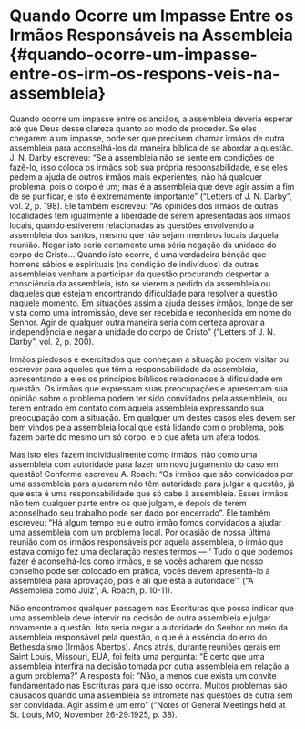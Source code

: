 # Quando Ocorre um Impasse Entre os Irmãos Responsáveis na Assembleia {#quando-ocorre-um-impasse-entre-os-irm-os-respons-veis-na-assembleia}

Quando ocorre um impasse entre os anciãos, a assembleia deveria esperar até que Deus desse clareza quanto ao modo de proceder. Se eles chegarem a um impasse, pode ser que precisem chamar irmãos de outra assembleia para aconselhá-los da maneira bíblica de se abordar a questão. J. N. Darby escreveu: “Se a assembleia não se sente em condições de fazê-lo, isso coloca os irmãos sob sua própria responsabilidade, e se eles pedem a ajuda de outros irmãos mais experientes, não há qualquer problema, pois o corpo é um; mas é a assembleia que deve agir assim a fim de se purificar, e isto é extremamente importante” (“Letters of J. N. Darby”, vol. 2, p. 198). Ele também escreveu: “As opiniões dos irmãos de outras localidades têm igualmente a liberdade de serem apresentadas aos irmãos locais, quando estiverem relacionadas às questões envolvendo a assembleia dos santos, mesmo que não sejam membros locais daquela reunião. Negar isto seria certamente uma séria negação da unidade do corpo de Cristo... Quando isto ocorre, é uma verdadeira bênção que homens sábios e espirituais (na condição de indivíduos) de outras assembleias venham a participar da questão procurando despertar a consciência da assembleia, isto se vierem a pedido da assembleia ou daqueles que estejam encontrando dificuldade para resolver a questão naquele momento. Em situações assim a ajuda desses irmãos, longe de ser vista como uma intromissão, deve ser recebida e reconhecida em nome do Senhor. Agir de qualquer outra maneira seria com certeza aprovar a independência e negar a unidade do corpo de Cristo” (“Letters of J. N. Darby”, vol. 2, p. 200).

Irmãos piedosos e exercitados que conheçam a situação podem visitar ou escrever para aqueles que têm a responsabilidade da assembleia, apresentando a eles os princípios bíblicos relacionados à dificuldade em questão. Os irmãos que expressam suas preocupações e apresentam sua opinião sobre o problema podem ter sido convidados pela assembleia, ou terem entrado em contato com aquela assembleia expressando sua preocupação com a situação. Em qualquer um destes casos eles devem ser bem vindos pela assembleia local que está lidando com o problema, pois fazem parte do mesmo um só corpo, e o que afeta um afeta todos.

Mas isto eles fazem individualmente como irmãos, não como uma assembleia com autoridade para fazer um novo julgamento do caso em questão! Conforme escreveu A. Roach: “Os irmãos que são convidados por uma assembleia para ajudarem não têm autoridade para julgar a questão, já que esta é uma responsabilidade que só cabe à assembleia. Esses irmãos não tem qualquer parte entre os que julgam, e depois de terem aconselhado seu trabalho pode ser dado por encerrado”. Ele também escreveu: “Há algum tempo eu e outro irmão fomos convidados a ajudar uma assembleia com um problema local. Por ocasião de nossa última reunião com os irmãos responsáveis por aquela assembleia, o irmão que estava comigo fez uma declaração nestes termos — ‘ Tudo o que podemos fazer é aconselhá-los como irmãos, e se vocês acharem que nosso conselho pode ser colocado em prática, vocês devem apresentá-lo à assembleia para aprovação, pois é ali que está a autoridade’“ (“A Assembleia como Juiz”, A. Roach, p. 10-11).

Não encontramos qualquer passagem nas Escrituras que possa indicar que uma assembleia deve intervir na decisão de outra assembleia e julgar novamente a questão. Isto seria negar a autoridade do Senhor no meio da assembleia responsável pela questão, o que é a essência do erro do Bethesdaísmo (Irmãos Abertos). Anos atrás, durante reuniões gerais em Saint Louis, Missouri, EUA, foi feita uma pergunta: “É certo que uma assembleia interfira na decisão tomada por outra assembleia em relação a algum problema?” A resposta foi: “Não, a menos que exista um convite fundamentado nas Escrituras para que isso ocorra. Muitos problemas são causados quando uma assembleia se intromete nas questões de outra sem ser convidada. Agir assim é um erro” (“Notes of General Meetings held at St. Louis, MO, November 26-29:1925, p. 38).
